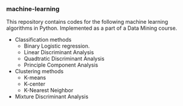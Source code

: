 ### machine-learning

This repository contains codes for the following machine learning algorithms in Python.
Implemented as a part of a Data Mining course.

* Classification methods
  * Binary Logistic regression.
  * Linear Discriminant Analysis
  * Quadtratic Discriminant Analysis
  * Principle Component Analysis
* Clustering methods
  * K-means
  * K-center
  * K-Nearest Neighbor
* Mixture Discriminant Analysis
